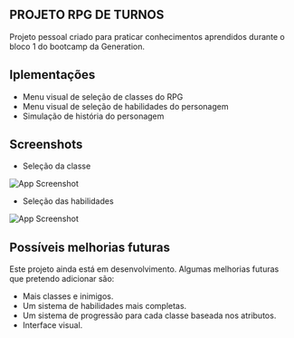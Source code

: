 ## PROJETO RPG DE TURNOS

Projeto pessoal criado para praticar conhecimentos aprendidos durante o bloco 1 do bootcamp da Generation.


## Iplementações

- Menu visual de seleção de classes do RPG
- Menu visual de seleção de habilidades do personagem
- Simulação de história do personagem


## Screenshots

- Seleção da classe
  
![App Screenshot](https://github.com/GabAssis/ProjetoRPGGeneration/assets/17239581/35831ca9-2a51-428c-a62f-26b1468f1ba6)

- Seleção das habilidades
  
![App Screenshot](https://github.com/GabAssis/ProjetoRPGGeneration/assets/17239581/39d05084-bf1c-4927-ab12-ef5ac0e139eb)

## Possíveis melhorias futuras


Este projeto ainda está em desenvolvimento. Algumas melhorias futuras que pretendo adicionar são:

- Mais classes e inimigos.
- Um sistema de habilidades mais completas.
- Um sistema de progressão para cada classe baseada nos atributos.
- Interface visual.
